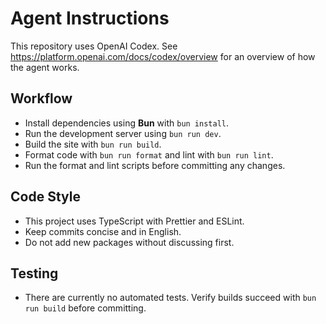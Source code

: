 # Agent Instructions

This repository uses OpenAI Codex. See <https://platform.openai.com/docs/codex/overview> for an overview of how the agent works.

## Workflow
- Install dependencies using **Bun** with `bun install`.
- Run the development server using `bun run dev`.
- Build the site with `bun run build`.
- Format code with `bun run format` and lint with `bun run lint`.
- Run the format and lint scripts before committing any changes.

## Code Style
- This project uses TypeScript with Prettier and ESLint.
- Keep commits concise and in English.
- Do not add new packages without discussing first.

## Testing
- There are currently no automated tests. Verify builds succeed with `bun run build` before committing.

